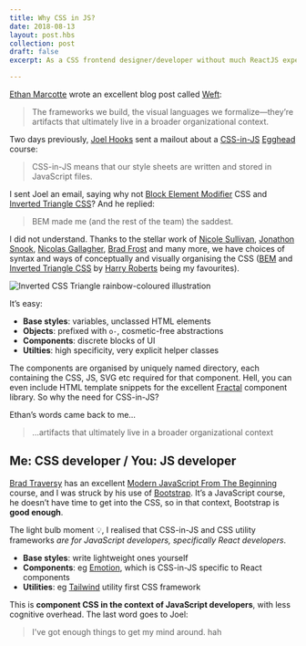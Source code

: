 ```yaml
---
title: Why CSS in JS?
date: 2018-08-13
layout: post.hbs
collection: post
draft: false
excerpt: As a CSS frontend designer/developer without much ReactJS experience, it’s taken me a while to understand why CSS-in-JS is so popular in the React world. Now I think I know…

---
```


[Ethan Marcotte](https://twitter.com/beep) wrote an excellent blog post called [Weft](https://ethanmarcotte.com/wrote/weft/):

> The frameworks we build, the visual languages we formalize—they’re artifacts that ultimately live in a broader organizational context.

Two days previously, [Joel Hooks](https://mobile.twitter.com/jhooks/) sent a mailout about a [CSS-in-JS](https://egghead.io/courses/convert-scss-sass-to-css-in-js) [Egghead](https://mobile.twitter.com/eggheadio) course:

> CSS-in-JS means that our style sheets are written and stored in JavaScript files.

I sent Joel an email, saying why not [Block Element Modifier](https://csswizardry.com/2013/01/mindbemding-getting-your-head-round-bem-syntax/) CSS and [Inverted Triangle CSS](https://www.xfive.co/blog/itcss-scalable-maintainable-css-architecture/)? And he replied:

>  BEM made me (and the rest of the team) the saddest. 

I did not understand. Thanks to the stellar work of [Nicole Sullivan](https://twitter.com/stubbornella), [Jonathon Snook](https://smacss.com/), [Nicolas Gallagher](https://github.com/suitcss/), [Brad Frost](http://bradfrost.com/) and many more, we have choices of syntax and ways of conceptually and visually organising the CSS ([BEM](https://bem.info/) and [Inverted Triangle CSS](https://github.com/sonniesedge/inuitcss-guide) by [Harry Roberts](https://csswizardry.com/) being my favourites).

![Inverted CSS Triangle rainbow-coloured illustration](https://www.indiego.org.uk/assets/img/inverted-css-triangle.png)

It’s easy:

* **Base styles**: variables, unclassed HTML elements
* **Objects**: prefixed with `o-`, cosmetic-free abstractions
* **Components**: discrete blocks of UI
* **Utilties**: high specificity, very explicit helper classes

The components are organised by uniquely named directory, each containing the CSS, JS, SVG etc required for that component. Hell, you can even include HTML template snippets for the excellent [Fractal]() component library. So why the need for CSS-in-JS? 

Ethan’s words came back to me…

> …artifacts that ultimately live in a broader organizational context

## Me: CSS developer / You: JS developer

[Brad Traversy](http://traversymedia.com/) has an excellent [Modern JavaScript From The Beginning](http://traversymedia.com/#courses) course, and I was struck by his use of [Bootstrap](https://getbootstrap.com/). It’s a JavaScript course, he doesn’t have time to get into the CSS, so in that context, Bootstrap is **good enough**.

The light bulb moment 💡, I realised that CSS-in-JS and CSS utility frameworks _are for JavaScript developers, specifically React developers_. 

* **Base styles**: write lightweight ones yourself
* **Components**: eg [Emotion](https://emotion.sh/), which is CSS-in-JS specific to React components 
* **Utilities**: eg [Tailwind](https://tailwindcss.com/docs/what-is-tailwind/) utility first CSS framework

This is **component CSS in the context of JavaScript developers**, with less cognitive overhead. The last word goes to Joel:

> I've got enough things to get my mind around. hah
